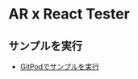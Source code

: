 # AR x React Tester

## サンプルを実行

- [GitPodでサンプルを実行](https://gitpod.io/#https://github.com/cti1650/ar_react_test)


